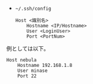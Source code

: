 

- `~/.ssh/config`  
    ```
    Host <識別名>
        Hostname <IP/Hostname>
        User <LoginUser>
        Port <PortNum>
    ``` 

例としては以下。
```
Host nebula
    Hostname 192.168.1.8
    User minase
    Port 22
```
